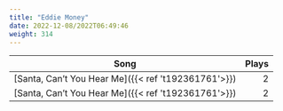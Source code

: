 ```yaml
---
title: "Eddie Money"
date: 2022-12-08/2022T06:49:46
weight: 314
---
```




 Song | Plays 
----- | -----:
[Santa, Can’t You Hear Me]({{< ref 't192361761'>}}) | 2
[Santa, Can’t You Hear Me]({{< ref 't192361761'>}}) | 2
